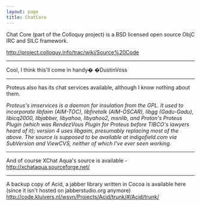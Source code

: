 ```yaml
---
layout: page
title: ChatCore
---
```


Chat Core (part of the Colloquy project) is a BSD licensed open source ObjC IRC and SILC framework.

http://project.colloquy.info/trac/wiki/Source%20Code

----

Cool, I think this'll come in handy� �DustinVoss

----

Proteus also has its chat services available, although I know nothing about them.

*Proteus's imservices is a daemon for insulation from the GPL.  It used to incorporate libfaim (AIM-TOC), libfiretalk (AIM-OSCAR), libgg (Gadu-Gadu), libicq2000, libjabber, libyahoo, libyahoo2, msnlib, and Proton's Proteus Plugin (which was RendezVous Plugin for Proteus before TIBCO's lawyers heard of it); version 4 uses libgaim, presumably replacing most of the above.  The source is supposed to be available at indigofield.com via SubVersion and ViewCVS, neither of which I've ever seen working.*

----

And of course XChat Aqua's source is available - http://xchataqua.sourceforge.net/

----

A backup copy of Acid, a jabber library written in Cocoa is available here (since it isn't hosted on jabberstudio.org anymore)
http://code.kluivers.nl/wsvn/Projects/Acid/trunk/#/Acid/trunk/

